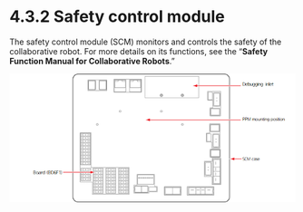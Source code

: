 # 4.3.2 Safety control module

The safety control module \(SCM\) monitors and controls the safety of the collaborative robot. For more details on its functions, see the “**Safety Function Manual for Collaborative Robots**.”

![Figure 27 Safety control module \(SCM\)](../../../.gitbook/assets/image%20%2821%29.png)



